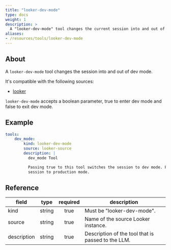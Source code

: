 ```yaml
---
title: "looker-dev-mode"
type: docs
weight: 1
description: >
  A "looker-dev-mode" tool changes the current session into and out of dev mode
aliases:
- /resources/tools/looker-dev-mode
---
```


## About

A `looker-dev-mode` tool changes the session into and out of dev mode.

It's compatible with the following sources:

- [looker](../../sources/looker.md)

`looker-dev-mode` accepts a boolean parameter, true to enter dev mode and false to exit dev mode.


## Example

```yaml
tools:
    dev_mode:
        kind: looker-dev-mode
        source: looker-source
        description: |
          dev_mode Tool

          Passing true to this tool switches the session to dev mode. Passing false to this tool switches the
          session to production mode.
```

## Reference

| **field**   | **type** | **required** | **description**                                    |
|-------------|:--------:|:------------:|----------------------------------------------------|
| kind        |  string  |     true     | Must be "looker-dev-mode".                         |
| source      |  string  |     true     | Name of the source Looker instance.                |
| description |  string  |     true     | Description of the tool that is passed to the LLM. |